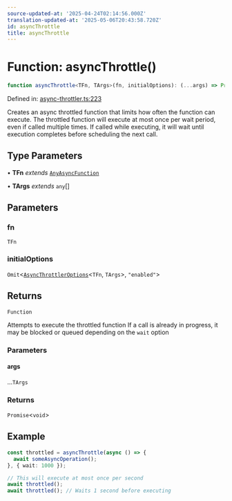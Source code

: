 ```yaml
---
source-updated-at: '2025-04-24T02:14:56.000Z'
translation-updated-at: '2025-05-06T20:43:58.720Z'
id: asyncThrottle
title: asyncThrottle
---
```


<!-- DO NOT EDIT: this page is autogenerated from the type comments -->

# Function: asyncThrottle()

```ts
function asyncThrottle<TFn, TArgs>(fn, initialOptions): (...args) => Promise<void>
```

Defined in: [async-throttler.ts:223](https://github.com/TanStack/pacer/blob/main/packages/pacer/src/async-throttler.ts#L223)

Creates an async throttled function that limits how often the function can execute.
The throttled function will execute at most once per wait period, even if called multiple times.
If called while executing, it will wait until execution completes before scheduling the next call.

## Type Parameters

• **TFn** *extends* [`AnyAsyncFunction`](../type-aliases/anyasyncfunction.md)

• **TArgs** *extends* `any`[]

## Parameters

### fn

`TFn`

### initialOptions

`Omit`\<[`AsyncThrottlerOptions`](../interfaces/asyncthrottleroptions.md)\<`TFn`, `TArgs`\>, `"enabled"`\>

## Returns

`Function`

Attempts to execute the throttled function
If a call is already in progress, it may be blocked or queued depending on the `wait` option

### Parameters

#### args

...`TArgs`

### Returns

`Promise`\<`void`\>

## Example

```ts
const throttled = asyncThrottle(async () => {
  await someAsyncOperation();
}, { wait: 1000 });

// This will execute at most once per second
await throttled();
await throttled(); // Waits 1 second before executing
```
